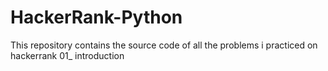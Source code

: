 # HackerRank-Python
This repository contains the source code of all the problems i practiced on hackerrank
01_ introduction

